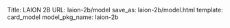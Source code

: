 Title: LAION 2B
URL: laion-2b/model
save_as: laion-2b/model.html
template: card_model
model_pkg_name: laion-2b

